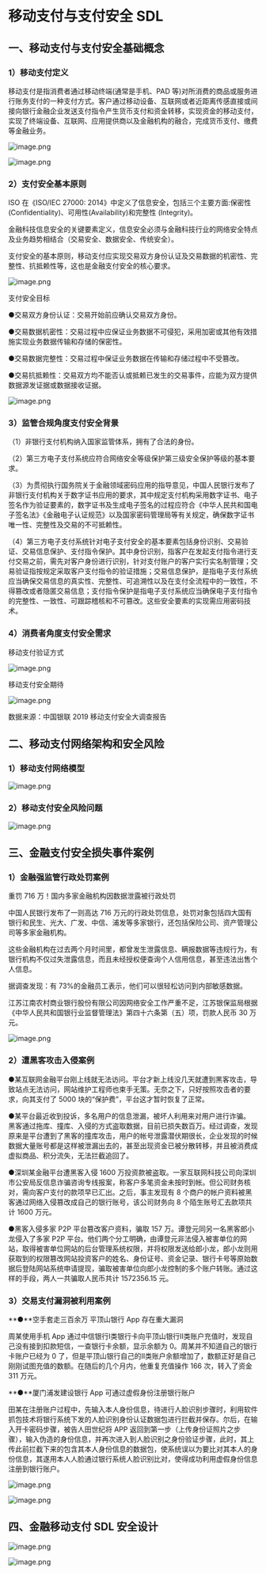 # 移动支付与支付安全 SDL

## 一、移动支付与支付安全基础概念 

### 1）移动支付定义 

移动支付是指消费者通过移动终端(通常是手机、PAD 等)对所消费的商品或服务进行账务支付的一种支付方式。客户通过移动设备、互联网或者近距离传感直接或间接向银行金融企业发送支付指令产生货币支付和资金转移，实现资金的移动支付，实现了终端设备、互联网、应用提供商以及金融机构的融合，完成货币支付、缴费等金融业务。

![image.png](mobile-and-payment-security/1657955495070-e5301817-95bc-417f-a8bb-4d046cf2cf94.webp)

![image.png](mobile-and-payment-security/1657955496751-60fb8d13-1422-46f6-b79a-b673a3e412dc.webp)


### 2）支付安全基本原则 

ISO 在《ISO/IEC 27000: 2014》中定义了信息安全，包括三个主要方面:保密性 (Confidentiality)、可用性(Availability)和完整性 (Integrity)。

金融科技信息安全的关键要素定义，信息安全必须与金融科技行业的网络安全特点及业务趋势相结合（交易安全、数据安全、传统安全）。

支付安全的基本原则，移动支付应实现交易双方身份认证及交易数据的机密性、完整性、抗抵赖性等，这也是金融支付安全的核心要求。

![image.png](mobile-and-payment-security/1657955495922-1e797a80-fc19-41d2-aaac-a30141b13c58.webp)



支付安全目标

●交易双方身份认证：交易开始前应确认交易双方身份。

●交易数据机密性：交易过程中应保证业务数据不可侵犯，采用加密或其他有效措施实现业务数据传输和存储的保密性。

●交易数据完整性：交易过程中保证业务数据在传输和存储过程中不受篡改。

●交易抗抵赖性：交易双方均不能否认或抵赖已发生的交易事件，应能为双方提供数据源发证据或数据接收证据。

![image.png](mobile-and-payment-security/1657955496216-d38259ba-0dbd-4874-9059-1c13684e26da.webp)



### 3）监管合规角度支付安全背景 

（1）非银行支付机构纳入国家监管体系，拥有了合法的身份。

（2）第三方电子支付系统应符合网络安全等级保护第三级安全保护等级的基本要求。

（3）为贯彻执行国务院关于金融领域密码应用的指导意见，中国人民银行发布了非银行支付机构关于数字证书应用的要求，其中规定支付机构采用数字证书、电子签名作为验证要素的，数字证书及生成电子签名的过程应符合《中华人民共和国电子签名法》《金融电子认证规范》以及国家密码管理局等有关规定，确保数字证书唯一性、完整性及交易的不可抵赖性。

（4）第三方电子支付系统针对电子支付安全的基本要素包括身份识别、交易验证、交易信息保护、支付指令保护。其中身份识别，指客户在发起支付指令进行支付交易之前，需先对客户身份进行识别，针对支付账户的客户实行实名制管理；交易验证指按规定采取客户支付指令的验证措施；交易信息保护，是指电子支付系统应当确保交易信息的真实性、完整性、可追溯性以及在支付全流程中的一致性，不得篡改或者隐匿交易信息；支付指令保护是指电子支付系统应当确保电子支付指令的完整性、一致性、可跟踪稽核和不可篡改。这些安全要素的实现需应用密码技术。

### 4）消费者角度支付安全需求 

 移动支付验证方式 

![image.png](mobile-and-payment-security/1657955496792-b1a63aa7-234e-4c2a-ad2f-5d77ee90ebc6.webp)

 移动支付安全期待 

![image.png](mobile-and-payment-security/1657955497981-fbd73a1a-7e10-4007-9e27-742081c326f1.webp)

数据来源：中国银联 2019 移动支付安全大调查报告



## 二、移动支付网络架构和安全风险 

### 1）移动支付网络模型 

![image.png](mobile-and-payment-security/1657955497578-25bfb045-e638-4e80-8068-d849f60dd9b2.webp)


### 2）移动支付安全风险问题 

![image.png](mobile-and-payment-security/1657955498120-1f41387f-6e63-49cf-bec2-39dbcc61b63b.webp)


## 三、金融支付安全损失事件案例 

### 1）金融强监管行政处罚案例 

重罚 716 万！国内多家金融机构因数据泄露被行政处罚

中国人民银行发布了一则高达 716 万元的行政处罚信息，处罚对象包括四大国有银行和民生、光大、广发、中信、浦发等多家银行，还包括保险公司、资产管理公司等多家金融机构。

这些金融机构在过去两个月时间里，都曾发生泄露信息、瞒报数据等违规行为，有银行机构不仅过失泄露信息，而且未经授权便查询个人信用信息，甚至违法出售个人信息。

据调查发现：有 73%的金融员工表示，他们可以很轻松访问到内部敏感数据。


江苏江南农村商业银行股份有限公司因网络安全工作严重不足，江苏银保监局根据《中华人民共和国银行业监督管理法》第四十六条第（五）项，罚款人民币 30 万元。

![image.png](mobile-and-payment-security/1657955500779-9f78e996-307e-4755-847d-7a3668d7d6ac.webp)


### 2）遭黑客攻击入侵案例 

●某互联网金融平台刚上线就无法访问。平台才新上线没几天就遭到黑客攻击，导致站点无法访问，网站维护工程师也束手无策。无奈之下，只好按照攻击者的要求，向其支付了 5000 块的“保护费”，平台这才暂时恢复了正常。

●某平台最近收到投诉，多名用户的信息泄漏，被坏人利用来对用户进行诈骗。 黑客通过拖库、撞库、入侵的方式盗取数据，目前已损失数百万。经过调查，发现原来是平台遭到了黑客的撞库攻击，用户的帐号泄露潜伏期很长，企业发现的时候数据大量账号都是这样被泄漏出去的，甚至出现资金已被分散转移，并且被消费成虚拟商品、积分流失，无法拦截追回了。

●深圳某金融平台遭黑客入侵 1600 万投资款被盗取。一家互联网科技公司向深圳市公安局反信息诈骗咨询专线报案，称客户多笔资金未按时到帐。但公司财务核对，需向客户支付的款项早已汇出。之后，事主发现有 8 个商户的帐户资料被黑客通过网络入侵篡改成自己的银行账号，该公司财务向 8 个陌生账号汇去款项共计 1600 万元。

●黑客入侵多家 P2P 平台篡改客户资料，骗取 157 万。谭登元同另一名黑客郎小龙侵入了多家 P2P 平台。他们两个分工明确，由谭登元非法侵入被害单位的网站，取得被害单位网站的后台管理系统权限，并将权限发送给郎小龙，郎小龙则用获取到的权限篡改网站投资客户的姓名、身份证号、资金记录、银行卡号等原始数据后登陆网站系统申请提现，骗取被害单位向郎小龙控制的多个账户转账。通过这样的手段，两人一共骗取人民币共计 1572356.15 元。

### 3）交易支付漏洞被利用案例 

**●**空手套走三百余万 平顶山银行 App 存在重大漏洞

周某使用手机 App 通过中信银行Ⅰ类银行卡向平顶山银行Ⅱ类账户充值时，发现自己没有接到扣款短信，一查银行卡余额，显示余额为 0。周某并不知道自己的银行卡账户已经为 0 了，但是平顶山银行自己的Ⅱ类账户余额增加了，数额正好是自己刚刚试图充值的数额。在随后的几个月内，他重复充值操作 166 次，转入了资金 311 万元。

**●**厦门浦发建设银行 App 可通过虚假身份注册银行账户

田某在注册账户过程中，先输入本人身份信息，待进行人脸识别步骤时，利用软件抓包技术将银行系统下发的人脸识别身份认证数据包进行拦截并保存。尔后，在输入开卡密码步骤，被告人田世纪将 APP 返回到第一步（上传身份证照片之步骤），输入伪造的身份信息，并再次进入到人脸识别之身份验证步骤，此时，其上传此前拦截下来的包含其本人身份信息的数据包，使系统误以为要比对其本人的身份信息，其遂用本人人脸通过银行系统人脸识别比对，使得成功利用虚假身份信息注册到银行账户。



![image.png](mobile-and-payment-security/1657955499145-66382438-6827-46e5-879f-bae8f6be7022.webp)

![image.png](mobile-and-payment-security/1657955499233-31d0dba6-e999-475e-ba5f-6655c6accdb6.webp)



## 四、金融移动支付 SDL 安全设计 

![image.png](mobile-and-payment-security/1657955499707-66ab3010-3685-4ad0-80f6-4eeff9b31619.webp)



![image.png](mobile-and-payment-security/1657955500044-e0f9d9b6-8c45-44fa-a03e-025a9f7cae6d.webp)

